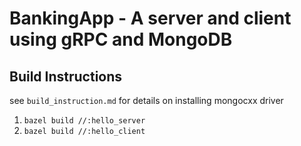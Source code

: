 # BankingApp - A server and client using gRPC and MongoDB

## Build Instructions

see ``build_instruction.md`` for details on installing mongocxx driver

1. ``bazel build //:hello_server``
2. ``bazel build //:hello_client``
